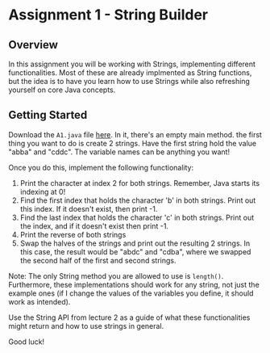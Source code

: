 # Assignment 1 - String Builder

## Overview

In this assignment you will be working with Strings, implementing different functionalities. Most of these are already implmented as String functions, but the idea is to have you learn how to use Strings while also refreshing yourself on core Java concepts.

## Getting Started

Download the `A1.java` file [here](A1.java). In it, there's an empty main method. the first thing you want to do is create 2 strings. Have the first string hold the value "abba" and "cddc". The variable names can be anything you want!

Once you do this, implement the following functionality:

1. Print the character at index 2 for both strings. Remember, Java starts its indexing at 0!
2. Find the first index that holds the character 'b' in both strings. Print out this index. If it doesn't exist, then print -1.
3. Find the last index that holds the character 'c' in both strings. Print out the index, and if it doesn't exist then print -1.
4. Print the reverse of both strings
5. Swap the halves of the strings and print out the resulting 2 strings. In this case, the result would be "abdc" and "cdba", where we swapped the second half of the first and second strings.

Note: The only String method you are allowed to use is `length()`. Furthermore, these implementations should work for any string, not just the example ones (if I change the values of the variables you define, it should work as intended).

Use the String API from lecture 2 as a guide of what these functionalities might return and how to use strings in general.

Good luck!
